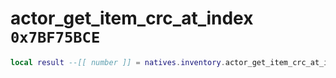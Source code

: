 # actor_get_item_crc_at_index `0x7BF75BCE`

```lua
local result --[[ number ]] = natives.inventory.actor_get_item_crc_at_index(_unk0 --[[ number ]], _unk1 --[[ number ]])
```